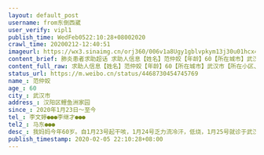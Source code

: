 ```yaml
---
layout: default_post
username: from东倒西崴
user_verify: vipl1
publish_time: WedFeb0522:10:28+08002020
crawl_time: 20200212-12:40:51
imageurl: https://wx3.sinaimg.cn/orj360/006v1a8Ugy1gblvpkym13j30u01hcx4z.jpg,https://wx3.sinaimg.cn/orj360/006v1a8Ugy1gblvpmj9g5j30u01hchae.jpg,https://wx1.sinaimg.cn/orj360/006v1a8Ugy1gblvpnprzcj30u01hc1eo.jpg,https://wx2.sinaimg.cn/orj360/006v1a8Ugy1gblvpos5hwj30u01hch38.jpg,https://wx2.sinaimg.cn/orj360/006v1a8Ugy1gblvppy1adj30u01hcwzz.jpg,https://wx1.sinaimg.cn/orj360/006v1a8Ugy1gblvpjf4tzj30u01hce1v.jpg,https://wx2.sinaimg.cn/orj360/006v1a8Ugy1gblvpr9g4kj30u01hc184.jpg
content_brief: 肺炎患者求助超话 求助人信息【姓名】范仲姣【年龄】60【所在城市】武汉市【所在小区、社区】汉阳区  鲤鱼洲家园【患病时间】2020年1月23日～至今【联系方式】李文婷●●●      李继才●●●【其他紧急联系人】马东●●●【病情描述】我妈妈今年60岁。自1月23号起干咳，1 ...全文
content_full_raw: 求助人信息【姓名】范仲姣【年龄】60【所在城市】武汉市【所在小区、社区】汉阳区鲤鱼洲家园【患病时间】2020年1月23日～至今【联系方式】李文婷●●●李继才●●●【其他紧急联系人】马东●●●【病情描述】我妈妈今年60岁。自1月23号起干咳，1月24号乏力流冷汗，低烧，1月25号就诊于武汉市中医院，挂了3天点滴，不见好转，医生说疑似新冠肺，希望家属能找医院治疗，我们联系社区，答复无床位，打了各大医院电话无果，只能在家自我隔离，每天往返附近的诊所继续打头孢，自此后体温时烧时不烧，前几天精神有点好转，不烧了，但仍浑身无力，昨晚我妈开始咳嗽直至现在，今天再去中医院检查，CT显示胸膜下多发斑片样多密度模糊影，核酸试剂也检测了（4天后才能出结果），医生建议找医院住院治疗，社区仍回复无床位，担心病情持续恶化，希望能尽快住院治疗，只能在此求问床位，跪谢大家了！（有车可送病人）
status_url: https://m.weibo.cn/status/4468730454745769
name_: 范仲姣
age_: 60
city_: 武汉市
address_: 汉阳区鲤鱼洲家园
since_: 2020年1月23日～至今
tel_: 李文婷●●●李继才●●●
tel2_: 马东●●●
desc_: 我妈妈今年60岁。自1月23号起干咳，1月24号乏力流冷汗，低烧，1月25号就诊于武汉市中医院，挂了3天点滴，不见好转，医生说疑似新冠肺，希望家属能找医院治疗，我们联系社区，答复无床位，打了各大医院电话无果，只能在家自我隔离，每天往返附近的诊所继续打头孢，自此后体温时烧时不烧，前几天精神有点好转，不烧了，但仍浑身无力，昨晚我妈开始咳嗽直至现在，今天再去中医院检查，CT显示胸膜下多发斑片样多密度模糊影，核酸试剂也检测了（4天后才能出结果），医生建议找医院住院治疗，社区仍回复无床位，担心病情持续恶化，希望能尽快住院治疗，只能在此求问床位，跪谢大家了！（有车可送病人）
publish_timestamp: 2020-02-05 22:10:28+08:00
---
```

